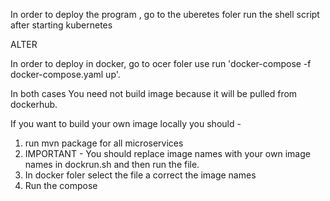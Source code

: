 In order to deploy the program , go to the uberetes foler run the shell script after starting kubernetes 

ALTER

In order to deploy in docker, go to ocer foler use run 'docker-compose -f docker-compose.yaml up'. 

In both cases You need not build image because it will be pulled from dockerhub.

If you want to build your own image locally you should -

1. run mvn package for all microservices
2. IMPORTANT - You should replace image names with your own image names in dockrun.sh and then run the file.
3. In docker foler select the file a correct the image names
4. Run the compose
 
